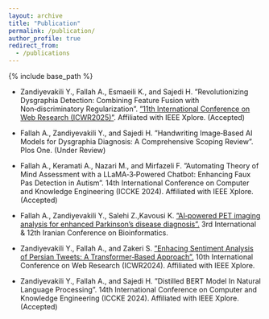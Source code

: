 ```yaml
---
layout: archive
title: "Publication"
permalink: /publication/
author_profile: true
redirect_from:
  - /publications
---
```


{% include base_path %}

* Zandiyevakili Y., Fallah A., Esmaeili K., and Sajedi H. ”Revolutionizing Dysgraphia Detection: Combining Feature Fusion with Non‑discriminatory Regularization”. [”11th International Conference on Web Research (ICWR2025)”](https://iranwebconf.ir/). Affiliated with IEEE Xplore. (Accepted)

* Fallah A., Zandiyevakili Y., and Sajedi H. ”Handwriting Image‑Based AI Models for Dysgraphia Diagnosis: A Comprehensive Scoping Review”. Plos One. (Under Review)

* Fallah A., Keramati A., Nazari M., and Mirfazeli F. ”Automating Theory of Mind Assessment with a LLaMA‑3‑Powered Chatbot: Enhancing Faux Pas Detection in Autism”. 14th International Conference on Computer and Knowledge Engineering (ICCKE 2024). Affiliated with IEEE Xplore.(Accepted)

* Fallah A., Zandiyevakili Y., Salehi Z.,Kavousi K. [”AI‑powered PET imaging analysis for enhanced Parkinson’s disease diagnosis”.](https://drive.google.com/file/d/1bs-w0OG4byhINK8WqdxK3Wb9tuOks-va/view) 3rd International & 12th Iranian Conference on Bioinformatics.


* Zandiyevakili Y., Fallah A., and Zakeri S. [”Enhacing Sentiment Analysis of Persian Tweets: A Transformer‑Based Approach”.](https://ieeexplore.ieee.org/abstract/document/10533353) 10th International Conference on Web Research (ICWR2024). Affiliated with IEEE Xplore.

* Zandiyevakili Y., Fallah A., and Sajedi H. ”Distilled BERT Model In Natural Language Processing”. 14th International Conference on Computer and Knowledge Engineering (ICCKE 2024). Affiliated with IEEE Xplore. (Accepted)

<!-- * Vafaee Sharbaf F., Salehi Z., Fallah A., Nouruzi F., Mostafavi Abdolmaleky H. and Kavousi K. ”Multi‑Omics Data Integration and Computational Modeling in Neurocognitive Disorders: A systematic review”.Molecular Neurobiology. (Under Review) -->

<!-- 
\descriptionstyle{\textbf{(1)} Zandiyevakili Y., \textbf{Fallah A.}, Esmaeili K., and Mirfazeli F. "Revolutionizing Dysgraphia Detection: Combining Feature Fusion with Non-discriminatory Regularization." \textbf{(2025)} \href{https://iranwebconf.ir/}{11th International Conference on Web Research (ICWR2025).} Affiliated with IEEE Xplore. (Accepted)}

\descriptionstyle{\textbf{(2)} \textbf{Fallah A.}, Zandiyevakili Y., and Sajedi H."AI-Driven Approaches for Dysgraphia Diagnosis Using Online and Offline Handwriting Data: A Comprehensive Scoping Review." \textbf{(2025)} \href{https://journals.plos.org/plosone/}{Plos One.} (Under Review)}


\descriptionstyle{\textbf{(3)} \textbf{Fallah A.}, Keramati A., Nazari M., and Mirfazeli F. \href{https://ieeexplore.ieee.org/document/10874775} {"Automating Theory of Mind Assessment with a LLaMA-3-Powered Chatbot: Enhancing Faux Pas Detection in Autism."} \textbf{(2024)} \href{https://iccke.um.ac.ir/2024}{14th International Conference on Computer and Knowledge Engineering (ICCKE 2024).} Affiliated with IEEE Xplore.}




\descriptionstyle{\textbf{(4)} Zandiyevakili Y., \textbf{Fallah A.}, and Sajedi H.  \href{https://ieeexplore.ieee.org/document/10874673}{"Distilled BERT Model In Natural Language Processing."} \textbf{(2024)} \href{https://iccke.um.ac.ir/2024}{14th International Conference on Computer and Knowledge Engineering (ICCKE 2024).} Affiliated with IEEE Xplore.}

\descriptionstyle{\textbf{(5)} Zandiyevakili Y., \textbf{Fallah A.}, and Zakeri S. \href{https://ieeexplore.ieee.org/abstract/document/10533353} {"Enhancing Sentiment Analysis of Persian Tweets: A Transformer-Based Approach."} \textbf{(2024)} \href{https://iranwebconf.ir/}{10th International Conference on Web Research (ICWR2024).} Affiliated with IEEE Xplore.}


\descriptionstyle{\textbf{(6)} \textbf{Fallah A.}, Zandiyevakili Y., Salehi Z., Kavousi K. \href{https://www.en.symposia.ir/IBIS12}{"AI-powered PET Imaging Analysis for Enhanced Parkinson’s Disease Diagnosis."} \textbf{(2024)} \href{https://icb12.ibis.org.ir/}{3rd International \& 12th Iranian Conference on Bioinformatics.}}


\descriptionstyle{\textbf{(7)} Moghadam Fard T., \textbf{Fallah A.}, Taghipour A., Shokri M., and Mirfazeli F. {"The Effectiveness of Music Therapy for Communication Skills in Children with Autism Spectrum Disorder: A Systematic Review."} \textbf{(2024)} \href{https://www.crd.york.ac.uk/prospero/display_record.php?ID=CRD42024568776}{PROSPERO} (Accepted)} -->
